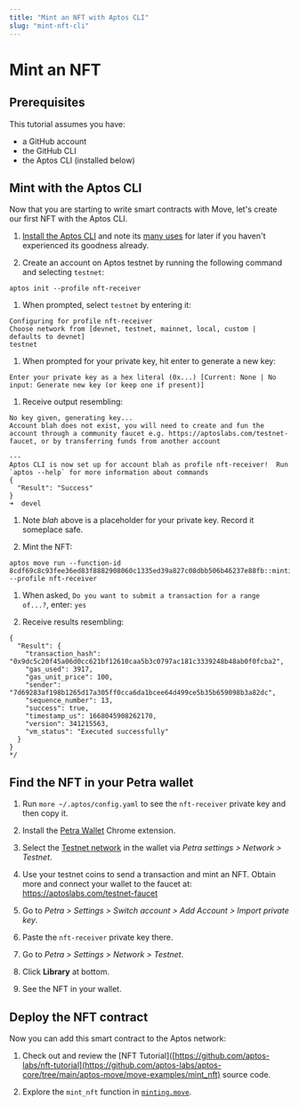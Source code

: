```yaml
---
title: "Mint an NFT with Aptos CLI"
slug: "mint-nft-cli"
---
```


# Mint an NFT

## Prerequisites

This tutorial assumes you have:

* a GitHub account
* the GitHub CLI
* the Aptos CLI (installed below)

## Mint with the Aptos CLI

Now that you are starting to write smart contracts with Move, let's create our first NFT with the Aptos CLI.

1. [Install the Aptos CLI](../../cli-tools/aptos-cli-tool/install-aptos-cli.md) and note its [many uses](../../cli-tools/aptos-cli-tool/use-aptos-cli.md) for later if you haven't experienced its goodness already.

1. Create an account on Aptos testnet by running the following command and selecting `testnet`:
```shell
aptos init --profile nft-receiver
```

1. When prompted, select `testnet` by entering it:

```shell
Configuring for profile nft-receiver
Choose network from [devnet, testnet, mainnet, local, custom | defaults to devnet]
testnet
```

1. When prompted for your private key, hit enter to generate a new key:
```shell
Enter your private key as a hex literal (0x...) [Current: None | No input: Generate new key (or keep one if present)]
```

1. Receive output resembling:
```shell
No key given, generating key...
Account blah does not exist, you will need to create and fun the account through a community faucet e.g. https://aptoslabs.com/testnet-faucet, or by transferring funds from another account

---
Aptos CLI is now set up for account blah as profile nft-receiver!  Run `aptos --help` for more information about commands
{
  "Result": "Success"
}
➜  devel
```

1. Note *blah* above is a placeholder for your private key. Record it someplace safe.

1. Mint the NFT:

```shell
aptos move run --function-id 8cdf69c8c93fee36ed83f8882908060c1335ed39a827c08dbb506b46237e88fb::minting::mint_nft --profile nft-receiver
```

1. When asked, `Do you want to submit a transaction for a range of...?`, enter: `yes`

1. Receive results resembling:

```shell
{
  "Result": {
    "transaction_hash": "0x9dc5c20f45a06d0cc621bf12610caa5b3c0797ac181c3339248b48ab0f0fcba2",
    "gas_used": 3917,
    "gas_unit_price": 100,
    "sender": "7d69283af198b1265d17a305ff0cca6da1bcee64d499ce5b35b659098b3a82dc",
    "sequence_number": 13,
    "success": true,
    "timestamp_us": 1668045908262170,
    "version": 341215563,
    "vm_status": "Executed successfully"
  }
}
*/
```

## Find the NFT in your Petra wallet

1. Run `more ~/.aptos/config.yaml` to see the `nft-receiver` private key and then copy it.

1. Install the [Petra Wallet](../../guides/install-petra-wallet.md) Chrome extension.

1. Select the [Testnet network](https://petra.app/docs/use) in the wallet via *Petra settings > Network > Testnet*.

1. Use your testnet coins to send a transaction and mint an NFT. Obtain more and connect your wallet to the faucet at: https://aptoslabs.com/testnet-faucet

1. Go to *Petra > Settings > Switch account > Add Account > Import private key*.

1. Paste the `nft-receiver` private key there.

1. Go to *Petra > Settings > Network > Testnet*.

1. Click **Library** at bottom.

1. See the NFT in your wallet.

## Deploy the NFT contract

Now you can add this smart contract to the Aptos network:

1. Check out and review the [NFT Tutorial]([https://github.com/aptos-labs/nft-tutorial](https://github.com/aptos-labs/aptos-core/tree/main/aptos-move/move-examples/mint_nft) source code.

1. Explore the `mint_nft` function in [`minting.move`](https://github.com/aptos-labs/nft-tutorial/blob/main/sources/minting.move).
